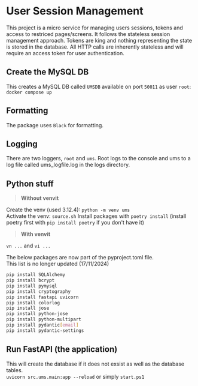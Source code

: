 # User Session Management
This project is a micro service for managing users sessions, tokens and access to 
restriced pages/screens. It follows the stateless session management approach. Tokens 
are king and nothing representing the state is stored in the database. All HTTP calls
are inherently stateless and will require an access token for user authentication. 

## Create the MySQL DB
This creates a MySQL DB called `UMSDB` available on port `50011` as user `root`:  
`docker compose up`

## Formatting
The package uses `Black` for formatting. 

## Logging

There are two loggers, `root` and `ums`. Root logs to the console and ums to a log file called
ums_logfile.log in the logs directory. 

## Python stuff
> **Without venvit**

Create the venv (used 3.12.4): `python -m venv ums`  
Activate the venv: `source.sh`
Install packages with `poetry install` (install poetry first with `pip install poetry` if you don't have it)

> **With venvit**

`vn ...` and `vi ...`

The below packages are now part of the pyproject.toml file.  
This list is no longer updated (17/11/2024)

```bash
pip install SQLAlchemy
pip install bcrypt
pip install pymysql
pip install cryptography
pip install fastapi uvicorn
pip install colorlog
pip install jose
pip install python-jose
pip install python-multipart
pip install pydantic[email]
pip install pydantic-settings
```

## Run FastAPI (the application)
This will create the database if it does not exsist as well as the database tables.  
`uvicorn src.ums.main:app --reload` or simply `start.ps1`